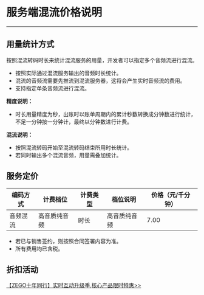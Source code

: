 # 服务端混流价格说明

---

## 用量统计方式

按照混流转码时长来统计混流服务的用量，开发者可以指定多个音频流进行混流。

- 按照实际通过混流服务输出的音频时长统计。
- 混流的音频流需要先推流到混流服务器，这将会产生实时音频流的费用。
- 支持指定单条音频流进行混流。

<Note title="说明">


**精度说明：**
 - 时长用量精度为秒，出账时以账单周期内的累计秒数转换成分钟数进行统计，不足一分钟按一分钟计，最终以分钟数进行计费。

**混流说明：**

 - 按照混流转码开始至混流转码结束所用时长统计。
 - 若同时输出多个混流音频，用量需叠加统计。

</Note>



## 服务定价

|编码方式|计费档位|计费类型|档位说明|价格（元/千分钟）|
|-|-|-|-|-|
|音频混流|高音质纯音频|时长|高音质纯音频|7.00|

<Note title="说明">


- 若已与销售签约，则按照合同签署内容为准。  
- 所有费用均已含税。  

</Note>



## 折扣活动

<Note title="说明">


[【ZEGO十年同行】实时互动升级季,核心产品限时特惠>>](https://www.zego.im/activity/2400001)


</Note>





<Content />